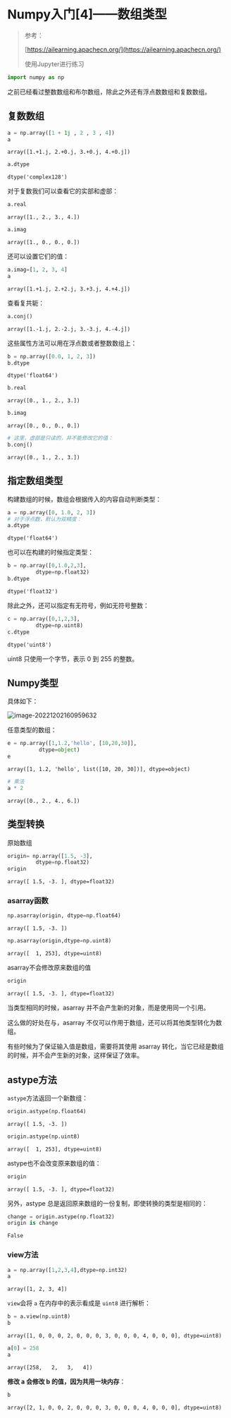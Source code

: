 # Numpy入门[4]——数组类型

> 参考：
>
> [https://ailearning.apachecn.org/](https://ailearning.apachecn.org/)
>
> 使用Jupyter进行练习


```python
import numpy as np
```

之前已经看过整数数组和布尔数组，除此之外还有浮点数数组和复数数组。

## 复数数组


```python
a = np.array([1 + 1j , 2 , 3 , 4])
a
```




    array([1.+1.j, 2.+0.j, 3.+0.j, 4.+0.j])




```python
a.dtype
```




    dtype('complex128')



对于复数我们可以查看它的实部和虚部：


```python
a.real
```




    array([1., 2., 3., 4.])




```python
a.imag
```




    array([1., 0., 0., 0.])



还可以设置它们的值：


```python
a.imag=[1, 2, 3, 4]
a
```




    array([1.+1.j, 2.+2.j, 3.+3.j, 4.+4.j])



查看复共轭：


```python
a.conj()
```




    array([1.-1.j, 2.-2.j, 3.-3.j, 4.-4.j])



这些属性方法可以用在浮点数或者整数数组上：


```python
b = np.array([0.0, 1, 2, 3])
b.dtype
```




    dtype('float64')




```python
b.real
```




    array([0., 1., 2., 3.])




```python
b.imag
```




    array([0., 0., 0., 0.])




```python
# 这里，虚部是只读的，并不能修改它的值：
b.conj()
```




    array([0., 1., 2., 3.])



## 指定数组类型

构建数组的时候，数组会根据传入的内容自动判断类型：


```python
a = np.array([0, 1.0, 2, 3])
# 对于浮点数，默认为双精度：
a.dtype
```




    dtype('float64')



也可以在构建的时候指定类型：


```python
b = np.array([0,1.0,2,3],
         dtype=np.float32)
b.dtype
```




    dtype('float32')



除此之外，还可以指定有无符号，例如无符号整数：


```python
c = np.array([0,1,2,3],
         dtype=np.uint8)
c.dtype
```




    dtype('uint8')



uint8 只使用一个字节，表示 0 到 255 的整数。


## Numpy类型

具体如下：

![image-20221202160959632](https://note-image-1307786938.cos.ap-beijing.myqcloud.com/typora/image-20221202160959632.png)

任意类型的数组：


```python
e = np.array([1,1.2,'hello', [10,20,30]], 
          dtype=object)
e
```




    array([1, 1.2, 'hello', list([10, 20, 30])], dtype=object)




```python
# 乘法
a * 2
```




    array([0., 2., 4., 6.])



## 类型转换

原始数组


```python
origin= np.array([1.5, -3], 
         dtype=np.float32)
origin
```




    array([ 1.5, -3. ], dtype=float32)



### asarray函数


```python
np.asarray(origin, dtype=np.float64)

```




    array([ 1.5, -3. ])




```python
np.asarray(origin,dtype=np.uint8)
```




    array([  1, 253], dtype=uint8)



asarray不会修改原来数组的值


```python
origin
```




    array([ 1.5, -3. ], dtype=float32)



当类型相同的时候，asarray 并不会产生新的对象，而是使用同一个引用。

这么做的好处在与，asarray 不仅可以作用于数组，还可以将其他类型转化为数组。

有些时候为了保证输入值是数组，需要将其使用 asarray 转化，当它已经是数组的时候，并不会产生新的对象，这样保证了效率。

## astype方法

`astype`方法返回一个新数组：


```python
origin.astype(np.float64)
```




    array([ 1.5, -3. ])




```python
origin.astype(np.uint8)
```




    array([  1, 253], dtype=uint8)



astype也不会改变原来数组的值：


```python
origin
```




    array([ 1.5, -3. ], dtype=float32)



另外，astype 总是返回原来数组的一份复制，即使转换的类型是相同的：


```python
change = origin.astype(np.float32)
origin is change
```




    False



### view方法


```python
a = np.array([1,2,3,4],dtype=np.int32)
a
```




    array([1, 2, 3, 4])



`view`会将 `a` 在内存中的表示看成是 `uint8` 进行解析：


```python
b = a.view(np.uint8)
b
```




    array([1, 0, 0, 0, 2, 0, 0, 0, 3, 0, 0, 0, 4, 0, 0, 0], dtype=uint8)




```python
a[0] = 258
a
```




    array([258,   2,   3,   4])



**修改 a 会修改 b 的值，因为共用一块内存**：


```python
b
```




    array([2, 1, 0, 0, 2, 0, 0, 0, 3, 0, 0, 0, 4, 0, 0, 0], dtype=uint8)


